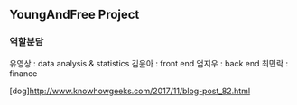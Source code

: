 ## YoungAndFree Project

### 역할분담
유영상 : data analysis & statistics
김윤아 : front end
엄지우 : back end
최민락 : finance

[dog]http://www.knowhowgeeks.com/2017/11/blog-post_82.html